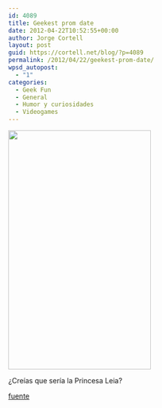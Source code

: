 ```yaml
---
id: 4089
title: Geekest prom date
date: 2012-04-22T10:52:55+00:00
author: Jorge Cortell
layout: post
guid: https://cortell.net/blog/?p=4089
permalink: /2012/04/22/geekest-prom-date/
wpsd_autopost:
  - "1"
categories:
  - Geek Fun
  - General
  - Humor y curiosidades
  - Videogames
---
```

<img class="aligncenter" title="Xbox" src="https://i.imgur.com/QSm9c.jpg" alt="" width="287" height="480" />

¿Creías que sería la Princesa Leia?

<a title="https://i.reddit.com/user/ladybro" href="https://i.reddit.com/user/ladybro" target="_blank">fuente</a>
